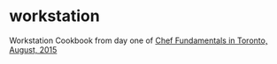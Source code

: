 # workstation

Workstation Cookbook from day one of [Chef Fundamentals in Toronto, August, 2015](https://www.chef.io/blog/event/2-day-chef-fundamentals-toronto-3/)
